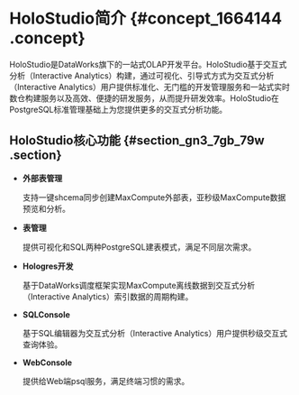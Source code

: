 # HoloStudio简介 {#concept_1664144 .concept}

HoloStudio是DataWorks旗下的一站式OLAP开发平台。HoloStudio基于交互式分析（Interactive Analytics）构建，通过可视化、引导式方式为交互式分析（Interactive Analytics）用户提供标准化、无门槛的开发管理服务和一站式实时数仓构建服务以及高效、便捷的研发服务，从而提升研发效率。HoloStudio在PostgreSQL标准管理基础上为您提供更多的交互式分析功能。

## HoloStudio核心功能 {#section_gn3_7gb_79w .section}

-   **外部表管理** 

    支持一键shcema同步创建MaxCompute外部表，亚秒级MaxCompute数据预览和分析。

-   **表管理** 

    提供可视化和SQL两种PostgreSQL建表模式，满足不同层次需求。

-   **Hologres开发** 

    基于DataWorks调度框架实现MaxCompute离线数据到交互式分析（Interactive Analytics）索引数据的周期构建。

-   **SQLConsole** 

    基于SQL编辑器为交互式分析（Interactive Analytics）用户提供秒级交互式查询体验。

-   **WebConsole** 

    提供给Web端psql服务，满足终端习惯的需求。


